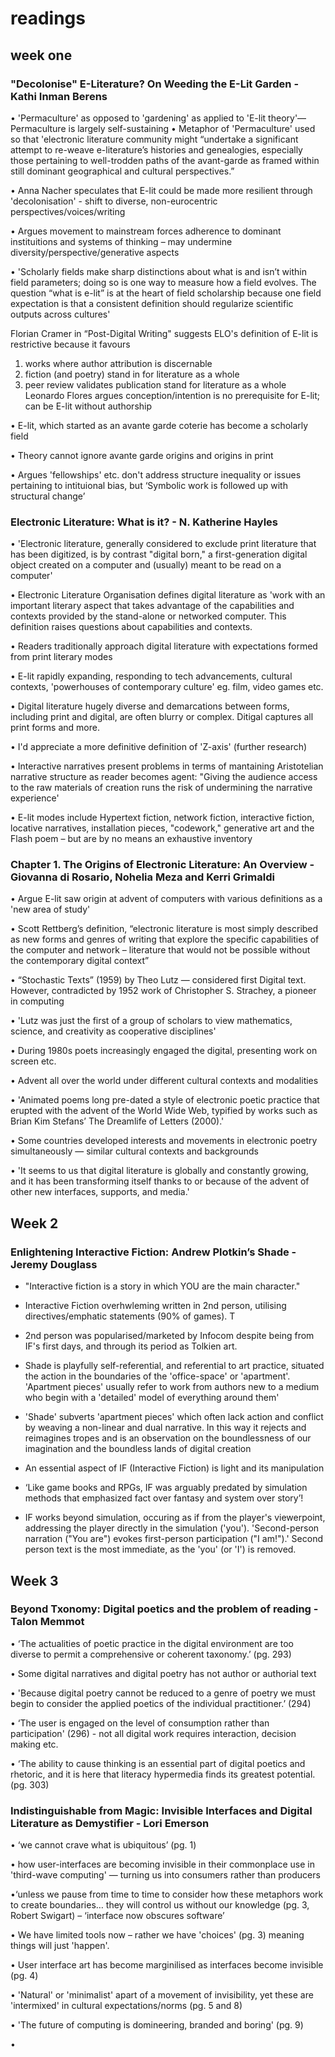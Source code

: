 # readings

## week one

### "Decolonise" E-Literature? On Weeding the E-Lit Garden - Kathi Inman Berens

• 'Permaculture' as opposed to 'gardening' as applied to 'E-lit theory'— Permaculture is largely self-sustaining
• Metaphor of 'Permaculture' used so that 'electronic literature community might “undertake a significant attempt to re-weave e-literature’s histories and genealogies, especially those pertaining to well-trodden paths of the avant-garde as framed within still dominant geographical and cultural perspectives.” 

• Anna Nacher speculates that E-lit could be made more resilient through 'decolonisation' - shift to diverse, non-eurocentric perspectives/voices/writing

• Argues movement to mainstream forces adherence to dominant instituitions and systems of thinking – may undermine diversity/perspective/generative aspects

• 'Scholarly fields make sharp distinctions about what is and isn’t within field parameters; doing so is one way to measure how a field evolves. The question “what is e-lit” is at the heart of field scholarship because one field expectation is that a consistent definition should regularize scientific outputs across cultures'

Florian Cramer in “Post-Digital Writing" suggests ELO's definition of E-lit is restrictive because it favours
1) works where author attribution is discernable
2) fiction (and poetry) stand in for literature as a whole 
3) peer review validates publication stand for literature as a whole
Leonardo Flores argues conception/intention is no prerequisite for E-lit; can be E-lit without authorship

•	E-lit, which started as an avante garde coterie has become a scholarly field

• Theory cannot ignore avante garde origins and origins in print

• Argues 'fellowships' etc. don't address structure inequality or issues pertaining to intituional bias, but ‘Symbolic work is followed up with structural change’

### Electronic Literature: What is it? - N. Katherine Hayles

• 'Electronic literature, generally considered to exclude print literature that has been digitized, is by contrast "digital born," a first-generation digital object created on a computer and (usually) meant to be read on a computer'

• Electronic Literature Organisation defines digital literature as 'work with an important literary aspect that takes advantage of the capabilities and contexts provided by the stand-alone or networked computer. This definition raises questions about capabilities and contexts. 

• Readers traditionally approach digital literature with expectations formed from print literary modes

• E-lit rapidly expanding, responding to tech advancements, cultural contexts, 'powerhouses of contemporary culture' eg. film, video games etc. 

• Digital literature hugely diverse and demarcations between forms, including print and digital, are often blurry or complex. Ditigal captures all print forms and more. 

• I'd appreciate a more definitive definition of 'Z-axis' (further research)

• Interactive narratives present problems in terms of mantaining Aristotelian narrative structure as reader becomes agent: "Giving the audience access to the raw materials of creation runs the risk of undermining the narrative experience'

• E-lit modes include Hypertext fiction, network fiction, interactive fiction, locative narratives, installation pieces, "codework," generative art and the Flash poem – but are by no means an exhaustive inventory 

### Chapter 1. The Origins of Electronic Literature: An Overview - Giovanna di Rosario, Nohelia Meza and Kerri Grimaldi

• Argue E-lit saw origin at advent of computers with various definitions as a 'new area of study'

• Scott Rettberg’s definition, “electronic literature is most simply described as new forms and genres of writing that explore the specific capabilities of the computer and network – literature that would not be possible without the contemporary digital context”

• “Stochastic Texts” (1959) by Theo Lutz — considered first Digital text. However, contradicted by 1952 work of Christopher S. Strachey, a pioneer in computing 

• 'Lutz was just the first of a group of scholars to view mathematics, science, and creativity as cooperative disciplines'

• During 1980s poets increasingly engaged the digital, presenting work on screen etc.  

• Advent all over the world under different cultural contexts and modalities

• 'Animated poems long pre-dated a style of electronic poetic practice that erupted with the advent of the World Wide Web, typified by works such as Brian Kim Stefans’ The Dreamlife of Letters (2000).'

• Some countries developed interests and movements in electronic poetry simultaneously — similar cultural contexts and backgrounds

• 'It seems to us that digital literature is globally and constantly growing, and it has been transforming itself thanks to or because of the advent of other new interfaces, supports, and media.'


## Week 2

### Enlightening Interactive Fiction: Andrew Plotkin’s Shade - Jeremy Douglass

- "Interactive fiction is a story in which YOU are the main character."

- Interactive Fiction overhwleming written in 2nd person, utilising directives/emphatic statements (90% of games). T

-  2nd person was popularised/marketed by Infocom despite being from IF's first days, and through its period as Tolkien art. 
 
- Shade is playfully self-referential, and referential to art practice, situated the action in the boundaries of the 'office-space' or 'apartment'. 'Apartment pieces' usually refer to work from authors new to a medium who begin with a 'detailed' model of everything around them' 

- 'Shade' subverts 'apartment pieces' which often lack action and conflict by weaving a non-linear and dual narrative. In this way it rejects and reimagines tropes and is an observation on the boundlessness of our imagination and the boundless lands of digital creation

- An essential aspect of IF (Interactive Fiction) is light and its manipulation

- ‘Like game books and RPGs, IF was arguably predated by simulation methods that emphasized fact over fantasy and system over story’!

- IF works beyond simulation, occuring as if from the player's viewerpoint, addressing the player directly in the simulation ('you'). 'Second-person narration ("You are") evokes first-person participation ("I am!").' Second person text is the most immediate, as the 'you' (or 'I') is removed.


## Week 3

### Beyond Txonomy: Digital poetics and the problem of reading - Talon Memmot

• ‘The actualities of poetic practice in the digital environment are too diverse to permit a comprehensive or coherent taxonomy.’ (pg. 293)

• Some digital narratives and digital poetry has not author or authorial text

• 'Because digital poetry cannot be reduced to a genre of poetry we must begin to consider the applied poetics of the individual practitioner.’ (294)

• ‘The user is engaged on the level of consumption rather than participation' (296) - not all digital work requires interaction, decision making etc.

• ‘The ability to cause thinking is an essential part of digital poetics and rhetoric, and it is here that literacy hypermedia finds its greatest potential. (pg. 303)


### Indistinguishable from Magic: Invisible Interfaces and Digital Literature as Demystifier - Lori Emerson

• ‘we cannot crave what is ubiquitous’ (pg. 1)

• how user-interfaces are becoming invisible in their commonplace use in 'third-wave computing' — turning us into consumers rather than producers

•‘unless we pause from time to time to consider how these metaphors work to create boundaries… they will control us without our knowledge (pg. 3, Robert Swigart) – ‘interface now obscures software’ 

• We have limited tools now – rather we have 'choices' (pg. 3) meaning things will just 'happen'.

• User interface art has become marginilised as interfaces become invisible (pg. 4)

• 'Natural' or 'minimalist' apart of a movement of invisibility, yet these are 'intermixed' in cultural expectations/norms (pg. 5 and 8)

• 'The future of computing is domineering, branded and boring' (pg. 9)

•






